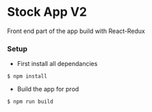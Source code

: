 # Stock App V2

Front end part of the app build with React-Redux

### Setup
* First install all dependancies
```
$ npm install
```
* Build the app for prod
```
$ npm run build
```